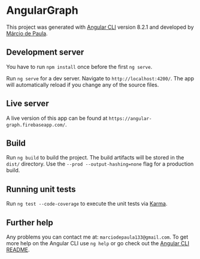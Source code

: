 # AngularGraph

This project was generated with [Angular CLI](https://github.com/angular/angular-cli) version 8.2.1 and developed by [Márcio de Paula](https://github.com/marcio133).

## Development server

You have to run `npm install` once before the first `ng serve`.

Run `ng serve` for a dev server. Navigate to `http://localhost:4200/`. The app will automatically reload if you change any of the source files.

## Live server

A live version of this app can be found at `https://angular-graph.firebaseapp.com/`.

## Build

Run `ng build` to build the project. The build artifacts will be stored in the `dist/` directory. Use the `--prod --output-hashing=none` flag for a production build.

## Running unit tests

Run `ng test --code-coverage` to execute the unit tests via [Karma](https://karma-runner.github.io).

## Further help

Any problems you can contact me at: `marciodepaula133@gmail.com`.
To get more help on the Angular CLI use `ng help` or go check out the [Angular CLI README](https://github.com/angular/angular-cli/blob/master/README.md).
